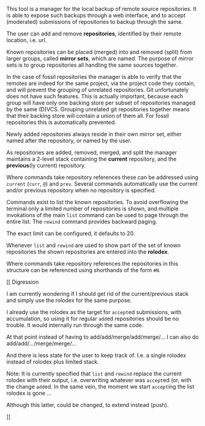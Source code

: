 
This tool is a manager for the local backup of remote source
repositories. It is able to expose such backups through a web
interface, and to accept (moderated) submissions of repositories to
backup through the same.

The user can add and remove __repositories__, identified by their
remote location, i.e. url.

Known repositories can be placed (merged) into and removed (split)
from larger groups, called __mirror sets__, which are named. The
purpose of mirror sets is to group repositories all handling the same
sources together.

In the case of fossil repositories the manager is able to verify that
the remotes are indeed for the same project, via the project code they
contain, and will prevent the grouping of unrelated repositories.  Git
unfortunately does not have such features. This is actually important,
because each group will have only one backing store per subset of
repositories managed by the same (D)VCS. Grouping unrelated git
repositories together means that their backing store will contain a
union of them all. For fossil repositories this is automatically
prevented.

Newly added repositories always reside in their own mirror set, either
named after the repository, or named by the user.

As repositories are added, removed, merged, and split the manager
maintains a 2-level stack containing the __current__ repository, and
the __previous__(ly current) repository.

Where commands take repository references these can be addressed using
`current` (`curr`, `@`) and `prev`. Several commands automatically use
the current and/or previous repository when no repository is
specified.

Commands exist to list the known repositories. To avoid overflowing
the terminal only a limited number of repositories is shown, and
multiple invokations of the main `list` command can be used to page
through the entire list. The `rewind` command provides backward paging.

The exact limit can be configured, it defaults to 20.

Whenever `list` and `rewind` are used to show part of the set of known
repositories the shown repositories are entered into the __rolodex__.

Where commands take repository references the repositories in this
structure can be referenced using shorthands of the form `#N`.

[[ Digression

   I am currently wondering if I should get rid of the
   current/previous stack and simply use the rolodex for the same
   purpose.

   I already use the rolodex as the target for `accept`ed submissions,
   with accumulation, so using it for regular `add`ed repositories
   should be no trouble. It would internally run through the same
   code.

   At that point instead of having to add/add/merge/add/merge/...
   I can also do add/add/.../merge/merge/...

   And there is less state for the user to keep track of.  I.e. a
   single rolodex instead of rolodex plus limited stack.

   Note: It is currently specified that `list` and `rewind` replace
   the current rolodex with their output, i.e. overwriting whatever
   was `accept`ed (or, with the change `add`ed. In the same vein, the
   moment we start `accept`ing the list rolodex is gone ...

   Although this latter, could be changed, to extend instead (push).

]]
